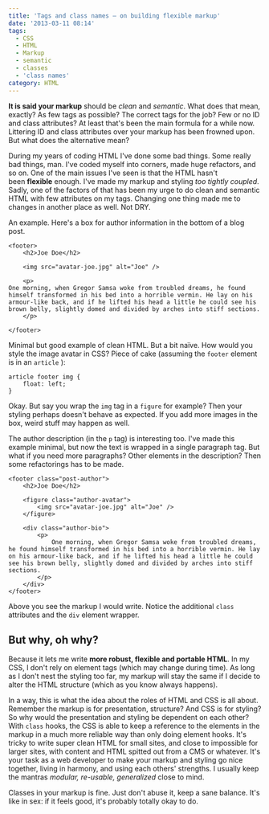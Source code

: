 ```yaml
---
title: 'Tags and class names – on building flexible markup'
date: '2013-03-11 08:14'
tags:
  - CSS
  - HTML
  - Markup
  - semantic
  - classes
  - 'class names'
category: HTML
---
```


**It is said your markup** should be _clean_ and _semantic_. What does that mean, exactly? As few tags as possible? The correct tags for the job? Few or no ID and class attributes? At least that's been the main formula for a while now. Littering ID and class attributes over your markup has been frowned upon. But what does the alternative mean?  During my years of coding HTML I've done some bad things. Some really bad things, man. I've coded myself into corners, made huge refactors, and so on. One of the main issues I've seen is that the HTML hasn't been **flexible** enough. I've made my markup and styling _too tightly coupled_. Sadly, one of the factors of that has been my urge to do clean and semantic HTML with few attributes on my tags. Changing one thing made me to changes in another place as well. Not DRY.  An example. Here's a box for author information in the bottom of a blog post.

    <footer>
    	<h2>Joe Doe</h2>
    
    	<img src="avatar-joe.jpg" alt="Joe" />
    
    	<p>
    One morning, when Gregor Samsa woke from troubled dreams, he found himself transformed in his bed into a horrible vermin. He lay on his armour-like back, and if he lifted his head a little he could see his brown belly, slightly domed and divided by arches into stiff sections.
    	</p>
    	
    </footer>
Minimal but good example of clean HTML. But a bit naïve. How would you style the image avatar in CSS? Piece of cake (assuming the `footer` element is in an `article` ):

    article footer img {
    	float: left;
    }
Okay. But say you wrap the `img` tag in a `figure` for example? Then your styling perhaps doesn't behave as expected. If you add more images in the box, weird stuff may happen as well.  The author description (in the `p` tag) is interesting too. I've made this example minimal, but now the text is wrapped in a single paragraph tag. But what if you need more paragraphs? Other elements in the description? Then some refactorings has to be made.

    <footer class="post-author">
    	<h2>Joe Doe</h2>
    
    	<figure class="author-avatar">	
    		<img src="avatar-joe.jpg" alt="Joe" />
    	</figure>
    
    	<div class="author-bio">
    		<p>
    			One morning, when Gregor Samsa woke from troubled dreams, he found himself transformed in his bed into a horrible vermin. He lay on his armour-like back, and if he lifted his head a little he could see his brown belly, slightly domed and divided by arches into stiff sections.
    		</p>
    	</div>
    </footer>
Above you see the markup I would write. Notice the additional `class` attributes and the `div` element wrapper.
## But why, oh why?
Because it lets me write **more robust, flexible and portable HTML**. In my CSS, I don't rely on element tags (which may change during time). As long as I don't nest the styling too far, my markup will stay the same if I decide to alter the HTML structure (which as you know always happens).   In a way, this is what the idea about the roles of HTML and CSS is all about. Remember the markup is for presentation, structure? And CSS is for styling? So why would the presentation and styling be dependent on each other? With `class` hooks, the CSS is able to keep a reference to the elements in the markup in a much more reliable way than only doing element hooks. It's tricky to write super clean HTML for small sites, and close to impossible for larger sites, with content and HTML spitted out from a CMS or whatever. It's your task as a web developer to make your markup and styling go nice together, living in harmony, and using each others' strengths. I usually keep the mantras _modular, re-usable, generalized_ close to mind.  Classes in your markup is fine. Just don't abuse it, keep a sane balance. It's like in sex: if it feels good, it's probably totally okay to do.
